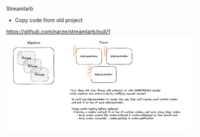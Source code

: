 Streamlarb
- Copy code from old project

https://github.com/narze/streamlarb/pull/1
![](1-Projects/100DaysOfCode-R3/attachments/Pasted%20image%2020230516001305.png)